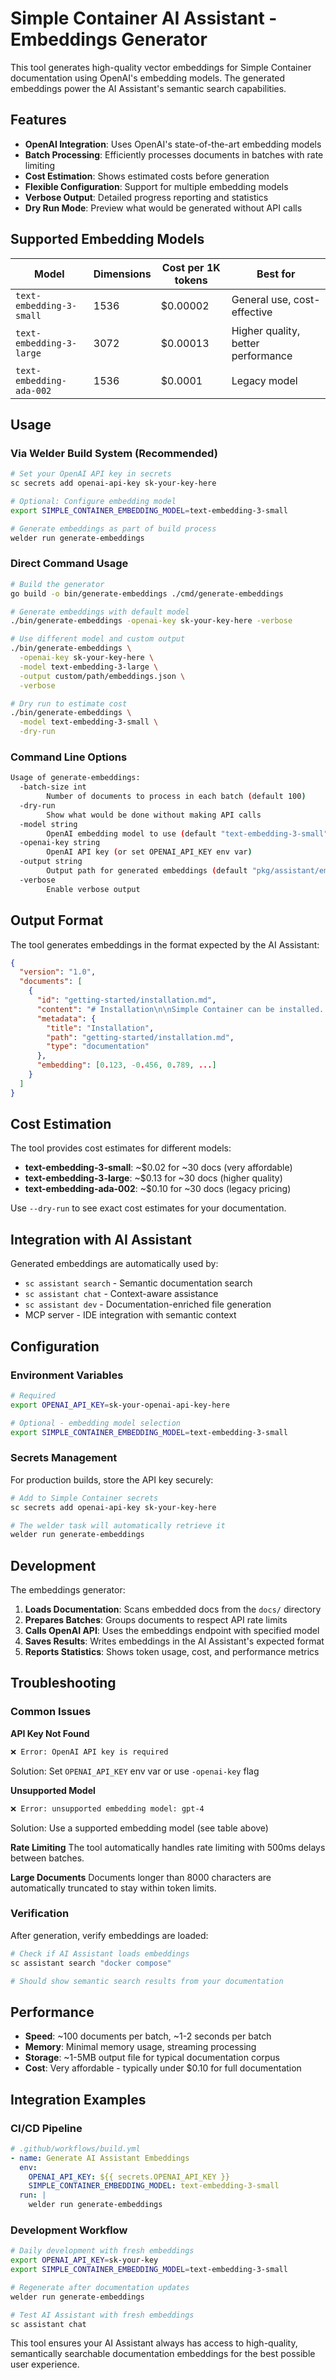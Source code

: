 # Simple Container AI Assistant - Embeddings Generator

This tool generates high-quality vector embeddings for Simple Container documentation using OpenAI's embedding models. The generated embeddings power the AI Assistant's semantic search capabilities.

## Features

- **OpenAI Integration**: Uses OpenAI's state-of-the-art embedding models
- **Batch Processing**: Efficiently processes documents in batches with rate limiting
- **Cost Estimation**: Shows estimated costs before generation
- **Flexible Configuration**: Support for multiple embedding models
- **Verbose Output**: Detailed progress reporting and statistics
- **Dry Run Mode**: Preview what would be generated without API calls

## Supported Embedding Models

| Model                    | Dimensions | Cost per 1K tokens | Best for                           |
|--------------------------|------------|--------------------|------------------------------------|
| `text-embedding-3-small` | 1536       | $0.00002           | General use, cost-effective        |
| `text-embedding-3-large` | 3072       | $0.00013           | Higher quality, better performance |
| `text-embedding-ada-002` | 1536       | $0.0001            | Legacy model                       |

## Usage

### Via Welder Build System (Recommended)

```bash
# Set your OpenAI API key in secrets
sc secrets add openai-api-key sk-your-key-here

# Optional: Configure embedding model
export SIMPLE_CONTAINER_EMBEDDING_MODEL=text-embedding-3-small

# Generate embeddings as part of build process
welder run generate-embeddings
```

### Direct Command Usage

```bash
# Build the generator
go build -o bin/generate-embeddings ./cmd/generate-embeddings

# Generate embeddings with default model
./bin/generate-embeddings -openai-key sk-your-key-here -verbose

# Use different model and custom output
./bin/generate-embeddings \
  -openai-key sk-your-key-here \
  -model text-embedding-3-large \
  -output custom/path/embeddings.json \
  -verbose

# Dry run to estimate cost
./bin/generate-embeddings \
  -model text-embedding-3-small \
  -dry-run
```

### Command Line Options

```bash
Usage of generate-embeddings:
  -batch-size int
        Number of documents to process in each batch (default 100)
  -dry-run
        Show what would be done without making API calls
  -model string
        OpenAI embedding model to use (default "text-embedding-3-small")
  -openai-key string
        OpenAI API key (or set OPENAI_API_KEY env var)
  -output string
        Output path for generated embeddings (default "pkg/assistant/embeddings/vectors/prebuilt_embeddings.json")
  -verbose
        Enable verbose output
```

## Output Format

The tool generates embeddings in the format expected by the AI Assistant:

```json
{
  "version": "1.0",
  "documents": [
    {
      "id": "getting-started/installation.md",
      "content": "# Installation\n\nSimple Container can be installed...",
      "metadata": {
        "title": "Installation",
        "path": "getting-started/installation.md",
        "type": "documentation"
      },
      "embedding": [0.123, -0.456, 0.789, ...]
    }
  ]
}
```

## Cost Estimation

The tool provides cost estimates for different models:

- **text-embedding-3-small**: ~$0.02 for ~30 docs (very affordable)
- **text-embedding-3-large**: ~$0.13 for ~30 docs (higher quality)
- **text-embedding-ada-002**: ~$0.10 for ~30 docs (legacy pricing)

Use `--dry-run` to see exact cost estimates for your documentation.

## Integration with AI Assistant

Generated embeddings are automatically used by:

- `sc assistant search` - Semantic documentation search
- `sc assistant chat` - Context-aware assistance 
- `sc assistant dev` - Documentation-enriched file generation
- MCP server - IDE integration with semantic context

## Configuration

### Environment Variables

```bash
# Required
export OPENAI_API_KEY=sk-your-openai-api-key-here

# Optional - embedding model selection  
export SIMPLE_CONTAINER_EMBEDDING_MODEL=text-embedding-3-small
```

### Secrets Management

For production builds, store the API key securely:

```bash
# Add to Simple Container secrets
sc secrets add openai-api-key sk-your-key-here

# The welder task will automatically retrieve it
welder run generate-embeddings
```

## Development

The embeddings generator:

1. **Loads Documentation**: Scans embedded docs from the `docs/` directory
2. **Prepares Batches**: Groups documents to respect API rate limits
3. **Calls OpenAI API**: Uses the embeddings endpoint with specified model
4. **Saves Results**: Writes embeddings in the AI Assistant's expected format
5. **Reports Statistics**: Shows token usage, cost, and performance metrics

## Troubleshooting

### Common Issues

**API Key Not Found**
```bash
❌ Error: OpenAI API key is required
```
Solution: Set `OPENAI_API_KEY` env var or use `-openai-key` flag

**Unsupported Model**
```bash
❌ Error: unsupported embedding model: gpt-4
```
Solution: Use a supported embedding model (see table above)

**Rate Limiting**
The tool automatically handles rate limiting with 500ms delays between batches.

**Large Documents**
Documents longer than 8000 characters are automatically truncated to stay within token limits.

### Verification

After generation, verify embeddings are loaded:

```bash
# Check if AI Assistant loads embeddings
sc assistant search "docker compose"

# Should show semantic search results from your documentation
```

## Performance

- **Speed**: ~100 documents per batch, ~1-2 seconds per batch
- **Memory**: Minimal memory usage, streaming processing
- **Storage**: ~1-5MB output file for typical documentation corpus
- **Cost**: Very affordable - typically under $0.10 for full documentation

## Integration Examples

### CI/CD Pipeline

```yaml
# .github/workflows/build.yml
- name: Generate AI Assistant Embeddings
  env:
    OPENAI_API_KEY: ${{ secrets.OPENAI_API_KEY }}
    SIMPLE_CONTAINER_EMBEDDING_MODEL: text-embedding-3-small
  run: |
    welder run generate-embeddings
```

### Development Workflow

```bash
# Daily development with fresh embeddings
export OPENAI_API_KEY=sk-your-key
export SIMPLE_CONTAINER_EMBEDDING_MODEL=text-embedding-3-small

# Regenerate after documentation updates  
welder run generate-embeddings

# Test AI Assistant with fresh embeddings
sc assistant chat
```

This tool ensures your AI Assistant always has access to high-quality, semantically searchable documentation embeddings for the best possible user experience.
